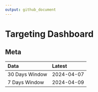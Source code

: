 ```yaml
---
output: github_document
---
```


# Targeting Dashboard



## Meta


|Data           |Latest     |
|:--------------|:----------|
|30 Days Window |2024-04-07 |
|7 Days Window  |2024-04-09 |
